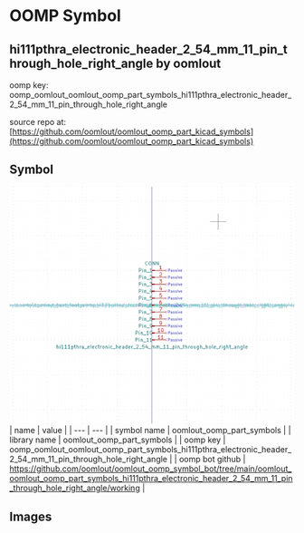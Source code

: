 # OOMP Symbol  
## hi111pthra_electronic_header_2_54_mm_11_pin_through_hole_right_angle  by oomlout  
  
oomp key: oomp_oomlout_oomlout_oomp_part_symbols_hi111pthra_electronic_header_2_54_mm_11_pin_through_hole_right_angle  
  
source repo at: [https://github.com/oomlout/oomlout_oomp_part_kicad_symbols](https://github.com/oomlout/oomlout_oomp_part_kicad_symbols)  
## Symbol  
  
[![working.png](working_600.png)](working.png)  
| name | value | 
| --- | --- | 
| symbol name | oomlout_oomp_part_symbols | 
| library name | oomlout_oomp_part_symbols | 
| oomp key | oomp_oomlout_oomlout_oomp_part_symbols_hi111pthra_electronic_header_2_54_mm_11_pin_through_hole_right_angle | 
| oomp bot github | https://github.com/oomlout/oomlout_oomp_symbol_bot/tree/main/oomlout_oomlout_oomp_part_symbols_hi111pthra_electronic_header_2_54_mm_11_pin_through_hole_right_angle/working | 
## Images  

